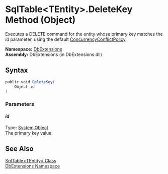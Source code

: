 SqlTable&lt;TEntity>.DeleteKey Method (Object)
==============================================
Executes a DELETE command for the entity whose primary key matches the *id* parameter, using the default [ConcurrencyConflictPolicy][1].

**Namespace:** [DbExtensions][2]  
**Assembly:** DbExtensions (in DbExtensions.dll)

Syntax
------

```csharp
public void DeleteKey(
	Object id
)
```

### Parameters

#### *id*
Type: [System.Object][3]  
The primary key value.


See Also
--------
[SqlTable&lt;TEntity> Class][4]  
[DbExtensions Namespace][2]  

[1]: ../ConcurrencyConflictPolicy/README.md
[2]: ../README.md
[3]: http://msdn.microsoft.com/en-us/library/e5kfa45b
[4]: README.md